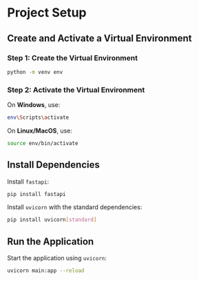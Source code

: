 # Project Setup

## Create and Activate a Virtual Environment

### Step 1: Create the Virtual Environment

```bash
python -m venv env
```

### Step 2: Activate the Virtual Environment

On **Windows**, use:

```bash
env\Scripts\activate
```

On **Linux/MacOS**, use:

```bash
source env/bin/activate
```

## Install Dependencies

Install `fastapi`:

```bash
pip install fastapi
```

Install `uvicorn` with the standard dependencies:

```bash
pip install uvicorn[standard]
```

## Run the Application

Start the application using `uvicorn`:

```bash
uvicorn main:app --reload
```
